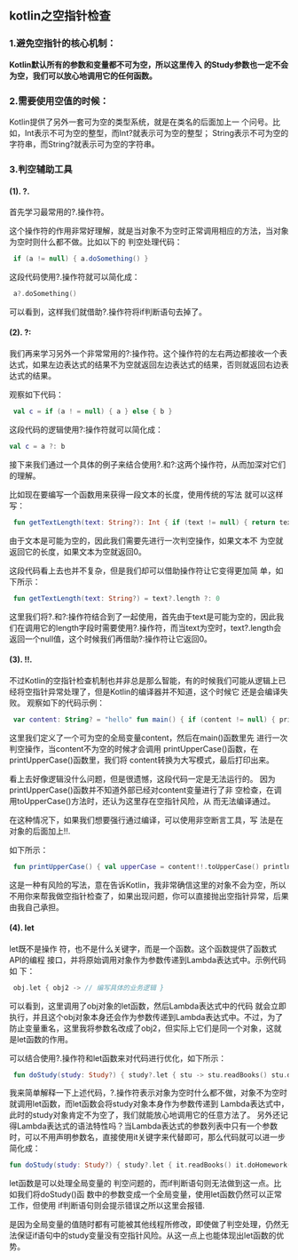 ## kotlin之空指针检查

### 1.避免空指针的核心机制：

**Kotlin默认所有的参数和变量都不可为空，所以这里传入 的Study参数也一定不会为空，我们可以放心地调用它的任何函数。**

### 2.需要使用空值的时候：

Kotlin提供了另外一套可为空的类型系统，就是在类名的后面加上一 个问号。比如，Int表示不可为空的整型，而Int?就表示可为空的整型； String表示不可为空的字符串，而String?就表示可为空的字符串。

### 3.判空辅助工具

#### (1). ?.

首先学习最常用的?.操作符。

这个操作符的作用非常好理解，就是当对象不为空时正常调用相应的方法，当对象为空时则什么都不做。比如以下的 判空处理代码：

```java
 if (a != null) { a.doSomething() } 
```

这段代码使用?.操作符就可以简化成：

```kotlin
 a?.doSomething()
```

可以看到，这样我们就借助?.操作符将if判断语句去掉了。

#### (2). ?:

我们再来学习另外一个非常常用的?:操作符。这个操作符的左右两边都接收一个表达式，如果左边表达式的结果不为空就返回左边表达式的结果，否则就返回右边表达式的结果。

观察如下代码：

```kotlin
 val c = if (a ! = null) { a } else { b } 
```

这段代码的逻辑使用?:操作符就可以简化成：

```kotlin
val c = a ?: b
```

接下来我们通过一个具体的例子来结合使用?.和?:这两个操作符，从而加深对它们的理解。 

比如现在要编写一个函数用来获得一段文本的长度，使用传统的写法 就可以这样写：

```kotlin
 fun getTextLength(text: String?): Int { if (text != null) { return text.length } return 0 } 
```

由于文本是可能为空的，因此我们需要先进行一次判空操作，如果文本不 为空就返回它的长度，如果文本为空就返回0。 

这段代码看上去也并不复杂，但是我们却可以借助操作符让它变得更加简 单，如下所示：

```kotlin
 fun getTextLength(text: String?) = text?.length ?: 0 
```

这里我们将?.和?:操作符结合到了一起使用，首先由于text是可能为空的，因此我们在调用它的length字段时需要使用?.操作符，而当text为空时，text?.length会返回一个null值，这个时候我们再借助?:操作符让它返回0。

#### (3). !!.

不过Kotlin的空指针检查机制也并非总是那么智能，有的时候我们可能从逻辑上已经将空指针异常处理了，但是Kotlin的编译器并不知道，这个时候它 还是会编译失败。 观察如下的代码示例：

```kotlin
 var content: String? = "hello" fun main() { if (content != null) { printUpperCase() } } fun printUpperCase() { val upperCase = content.toUpperCase() println(upperCase) } 
```

这里我们定义了一个可为空的全局变量content，然后在main()函数里先 进行一次判空操作，当content不为空的时候才会调用 printUpperCase()函数，在printUpperCase()函数里，我们将 content转换为大写模式，最后打印出来。

看上去好像逻辑没什么问题，但是很遗憾，这段代码一定是无法运行的。 因为printUpperCase()函数并不知道外部已经对content变量进行了非 空检查，在调用toUpperCase()方法时，还认为这里存在空指针风险，从 而无法编译通过。

在这种情况下，如果我们想要强行通过编译，可以使用非空断言工具，写 法是在对象的后面加上!!.

如下所示：

```kotlin
 fun printUpperCase() { val upperCase = content!!.toUpperCase() println(upperCase) }
```

这是一种有风险的写法，意在告诉Kotlin，我非常确信这里的对象不会为空，所以不用你来帮我做空指针检查了，如果出现问题，你可以直接抛出空指针异常，后果由我自己承担。

#### (4). let

let既不是操作 符，也不是什么关键字，而是一个函数。这个函数提供了函数式API的编程 接口，并将原始调用对象作为参数传递到Lambda表达式中。示例代码如 下：

```kotlin
 obj.let { obj2 -> // 编写具体的业务逻辑 } 
```

可以看到，这里调用了obj对象的let函数，然后Lambda表达式中的代码 就会立即执行，并且这个obj对象本身还会作为参数传递到Lambda表达式中。不过，为了防止变量重名，这里我将参数名改成了obj2，但实际上它们是同一个对象，这就是let函数的作用。

可以结合使用?.操作符和let函数来对代码进行优化，如下所示：

```kotlin
 fun doStudy(study: Study?) { study?.let { stu -> stu.readBooks() stu.doHomework() } } 
```

我来简单解释一下上述代码，?.操作符表示对象为空时什么都不做，对象不为空时就调用let函数，而let函数会将study对象本身作为参数传递到 Lambda表达式中，此时的study对象肯定不为空了，我们就能放心地调用它的任意方法了。 另外还记得Lambda表达式的语法特性吗？当Lambda表达式的参数列表中只有一个参数时，可以不用声明参数名，直接使用it关键字来代替即可，那么代码就可以进一步简化成： 

```kotlin
fun doStudy(study: Study?) { study?.let { it.readBooks() it.doHomework() } }
```

let函数是可以处理全局变量的 判空问题的，而if判断语句则无法做到这一点。比如我们将doStudy()函 数中的参数变成一个全局变量，使用let函数仍然可以正常工作，但使用 if判断语句则会提示错误之所以这里会报错.

是因为全局变量的值随时都有可能被其他线程所修改，即使做了判空处理，仍然无法保证if语句中的study变量没有空指针风险。从这一点上也能体现出let函数的优势。